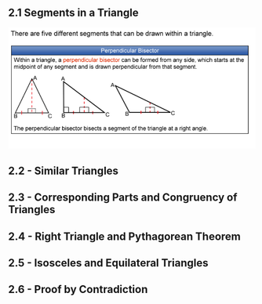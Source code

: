 ## 2.1 Segments in a Triangle

![Perpendicular Bisector](https://github.com/budostylz/Mathematics/blob/master/Plane%20Geometry/2_Triangles/2.1_Segments%20in%20a%20Triangle/perpendicular_bisector.PNG "Perpendicular Bisector")

## 2.2 - Similar Triangles	

## 2.3 - Corresponding Parts and Congruency of Triangles	

## 2.4 - Right Triangle and Pythagorean Theorem	

## 2.5 - Isosceles and Equilateral Triangles	

## 2.6 - Proof by Contradiction	